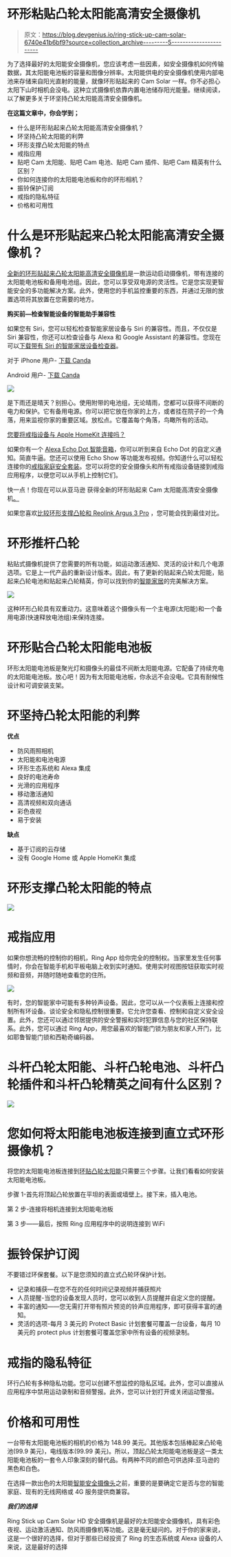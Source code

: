 # 环形粘贴凸轮太阳能高清安全摄像机

> 原文：<https://blog.devgenius.io/ring-stick-up-cam-solar-6740e41b6bf9?source=collection_archive---------5----------------------->

为了选择最好的太阳能安全摄像机，您应该考虑一些因素，如安全摄像机如何传输数据，其太阳能电池板的容量和图像分辨率。太阳能供电的安全摄像机使用内部电池来存储来自阳光直射的能量，就像环形贴起来的 Cam Solar 一样。你不必担心太阳下山时相机会没电。这种立式摄像机依靠内置电池储存阳光能量。继续阅读，以了解更多关于环坚持凸轮太阳能高清安全摄像机。

**在这篇文章中，你会学到；**

*   什么是环形贴起来凸轮太阳能高清安全摄像机？
*   环坚持凸轮太阳能的利弊
*   环形支撑凸轮太阳能的特点
*   戒指应用
*   贴吧 Cam 太阳能、贴吧 Cam 电池、贴吧 Cam 插件、贴吧 Cam 精英有什么区别？
*   你如何连接你的太阳能电池板和你的环形相机？
*   振铃保护订阅
*   戒指的隐私特征
*   价格和可用性

# 什么是环形贴起来凸轮太阳能高清安全摄像机？

[全新的环形贴起来凸轮太阳能高清安全摄像机](https://kodmy.com/ring-stick-up-cam-solar/)是一款运动启动摄像机，带有连接的太阳能电池板和备用电池组。因此，您可以享受双电源的灵活性。它是您实现更智能安全的多功能解决方案。此外，使用您的手机监控重要的东西，并通过无限的放置选项将其放置在您需要的地方。

**购买前—检查智能设备的智能助手兼容性**

如果您有 Siri，您可以轻松检查智能家居设备与 Siri 的兼容性。而且，不仅仅是 Siri 兼容性，你还可以检查设备与 Alexa 和 Google Assistant 的兼容性。您现在可以[下载带有 Siri 的智能家居设备检查器](https://play.google.com/store/apps/details?id=com.knovik.canda)。

对于 iPhone 用户- [下载 Canda](https://apps.apple.com/us/app/canda-compatibility-checker/id1630339464)

Android 用户- [下载 Canda](https://play.google.com/store/apps/details?id=com.knovik.canda)

![](img/e62fadf41fbd25331226b45d0489250d.png)

是下雨还是晴天？别担心。使用附带的电池组，无论晴雨，您都可以获得不间断的电力和保护。它有备用电源。你可以把它放在你家的上方，或者挂在院子的一个角落，用来监视你家的重要区域。放松点。它覆盖每个角落，鸟瞰所有的活动。

[您要将戒指设备与 Apple HomeKit 连接吗？](https://kodmy.com/ring-stick-up-cam-solar/#ring-homekit)

如果你有一个 [Alexa Echo Dot 智能音箱](https://kodmy.com/alexa-echo-dot/)，你可以听到来自 Echo Dot 的自定义通知。简直牛逼。您还可以使用 Echo Show 等功能发布视频。你知道什么可以轻松连接你的[戒指家庭安全套装](https://kodmy.com/ring-alarm-home-security-kit/)。您可以将您的安全摄像头和所有戒指设备链接到戒指应用程序，以便您可以从手机上控制它们。

快一点！你现在可以从亚马逊 获得全新的环形贴起来 Cam 太阳能高清安全摄像机[。](https://amzn.to/3HgdIIL)

如果您喜欢[比较环形支撑凸轮和 Reolink Argus 3 Pro](https://kodmy.com/compare/smart-security-cameras?modelList=ring-stick-up-cam,reolink-argus-3-pro) ，您可能会找到最佳对比。

# 环形推杆凸轮

粘贴式摄像机提供了您需要的所有功能，如运动激活通知、灵活的设计和几个电源选项。它是上一代产品的重新设计版本。因此，有了更新的贴起来凸轮太阳能，贴起来凸轮电池和贴起来凸轮精英，你可以找到你的[智能家居](https://kodmy.com/smart-home-technology/)的完美解决方案。

![](img/58465bead15c3732ad80b0da4aabe3b9.png)

这种环形凸轮具有双重动力。这意味着这个摄像头有一个主电源(太阳能)和一个备用电源(快速释放电池组)来保持连接。

# 环形贴合凸轮太阳能电池板

环形太阳能电池板是聚光灯和摄像头的最佳不间断太阳能电源。它配备了持续充电的太阳能电池板。放心吧！因为有太阳能电池板，你永远不会没电。它具有耐候性设计和可调安装支架。

# 环坚持凸轮太阳能的利弊

**优点**

*   防风雨照相机
*   太阳能和电池电源
*   环形生态系统和 Alexa 集成
*   良好的电池寿命
*   光滑的应用程序
*   移动激活通知
*   高清视频和双向通话
*   彩色夜视
*   易于安装

**缺点**

*   基于订阅的云存储
*   没有 Google Home 或 Apple HomeKit 集成

# 环形支撑凸轮太阳能的特点

![](img/3166770afbc427a2490c7a5af774b950.png)

# 戒指应用

如果你想流畅的控制你的相机，Ring App 给你完全的控制权。当家里发生任何事情时，你会在智能手机和平板电脑上收到实时通知。使用实时视图按钮获取实时视频和音频，并随时随地查看您的住所。

![](img/d32a698139e45892b5a0d68f8afb136f.png)

有时，您的智能家中可能有多种铃声设备。因此，您可以从一个仪表板上连接和控制所有环设备。谈论安全和隐私控制很重要。它允许您查看、控制和自定义安全设置。此外，您还可以通过邻居提供的安全警报和实时犯罪信息与您的社区保持联系。此外，您可以通过 Ring App，用您最喜欢的智能门锁为朋友和家人开门，比如耶鲁智能门锁和西勒奇编码器。

# 斗杆凸轮太阳能、斗杆凸轮电池、斗杆凸轮插件和斗杆凸轮精英之间有什么区别？

![](img/23431fe8bb1f5cbd9028de5bd8e83967.png)

# 您如何将太阳能电池板连接到直立式环形摄像机？

将您的太阳能电池板连接到[环贴凸轮太阳能](https://ring.com/products/stick-up-security-camera-solar)只需要三个步骤。让我们看看如何安装太阳能电池板。

步骤 1-首先将顶起凸轮放置在平坦的表面或墙壁上。接下来，插入电池。

第 2 步-连接将相机连接到太阳能电池板

第 3 步——最后，按照 Ring 应用程序中的说明连接到 WiFi

# 振铃保护订阅

不要错过环保套餐。以下是您须知的直立式凸轮环保护计划。

*   记录和捕获—在您不在的任何时间记录视频并捕获照片
*   人员提醒-当您的设备发现人员时，您可以收到人员提醒并自定义您的提醒。
*   丰富的通知——您无需打开带有照片预览的铃声应用程序，即可获得丰富的通知。
*   灵活的选项-每月 3 美元的 Protect Basic 计划套餐可覆盖一台设备，每月 10 美元的 protect plus 计划套餐可覆盖您家中所有设备的视频录制。

# 戒指的隐私特征

环行凸轮有多种隐私功能。您可以创建不想监控的隐私区域。此外，您可以直接从应用程序中禁用运动录制和音频警报。此外，您可以计划打开或关闭运动警报。

# 价格和可用性

一台带有太阳能电池板的相机的价格为 148.99 美元。其他版本包括棒起来凸轮电池(99.9 美元)，电线版本(99.99 美元)。所以，顶起凸轮太阳能电池板是这一类太阳能电池板的一套令人印象深刻的替代品。有两种不同的颜色可供选择:亚马逊的黑色和白色。

在选择一款出色的太阳能[智能安全摄像头](https://kodmy.com/best-home-security-cameras/)之前，重要的是要确定它是否与您的智能家庭、现有的无线网络或 4G 服务提供商兼容。

***我们的选择***

Ring Stick up Cam Solar HD 安全摄像机是最好的太阳能安全摄像机，具有彩色夜视、运动激活通知、防风雨摄像机等功能。这是毫无疑问的。对于你的家来说，这是一个很好的选择，但对于那些已经投资了 Ring 的生态系统或 Alexa 设备的人来说，这是最好的选择